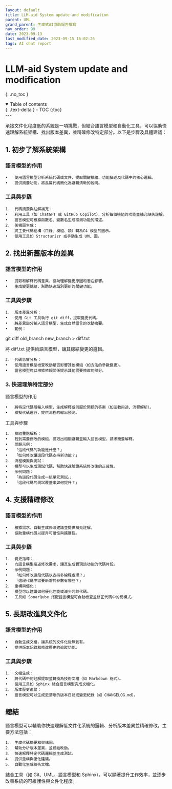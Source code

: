 ```yaml
---
layout: default
title: LLM-aid System update and modification 
parent: UML
grand_parent: 生成式AI協助報告撰寫
nav_order: 99
date: 2023-09-13
last_modified_date: 2023-09-15 16:02:26
tags: AI chat report
---
```


# LLM-aid System update and modification 
{: .no_toc }

<details open markdown="block">
  <summary>
    Table of contents
  </summary>
  {: .text-delta }
- TOC
{:toc}
</details>
---

承接文件化程度低的系統是一項挑戰，但結合語言模型和自動化工具，可以協助快速理解系統架構、找出版本差異，並精確修改特定部分。以下是步驟及具體建議：

## 1. 初步了解系統架構

### 語言模型的作用

	•	使用語言模型分析系統代碼或文件，提取關鍵模組、功能描述及代碼中的核心邏輯。
	•	提供摘要功能，將長篇代碼簡化為邏輯清晰的說明。

### 工具與步驟

	1.	代碼摘要與註解補充：
	•	利用工具（如 ChatGPT 或 GitHub Copilot），分析每個模組的功能並補充缺失註解。
	•	語言模型可根據函數名、變數名生成推測功能的描述。
	2.	架構圖生成：
	•	將主要代碼結構（目錄、模組、類）轉為C4 模型的圖示。
	•	使用工具如 Structurizr 或手動生成 UML 圖。

## 2. 找出新舊版本的差異

### 語言模型的作用

	•	提取和解釋代碼差異，協助理解變更原因和潛在影響。
	•	生成變更總結，幫助快速識別更新的關鍵功能。

### 工具與步驟

	1.	版本差異分析：
	•	使用 Git 工具執行 git diff，提取變更代碼。
	•	將差異部分輸入語言模型，生成自然語言的改動摘要。
	•	範例：

git diff old_branch new_branch > diff.txt

將 diff.txt 提供給語言模型，讓其總結變更的邏輯。

	2.	代碼影響分析：
	•	使用語言模型檢查改動是否影響其他模組（如方法的參數變更）。
	•	語言模型可以根據依賴關係提示其他需要修改的部分。

### 3. 快速理解特定部分

語言模型的作用

	•	將特定代碼段輸入模型，生成解釋或伺服於問題的答案（如函數用途、流程解析）。
	•	模擬代碼運行，提供流程的輸出預測。

工具與步驟

	1.	模組重點解析：
	•	找到需要修改的模組，提取出相關邏輯並輸入語言模型，請求簡要解釋。
	•	問題示例：
	•	「這段代碼的功能是什麼？」
	•	「如何修改讓這段代碼支持新功能？」
	2.	流程模擬與測試：
	•	模型可以生成測試代碼，幫助快速驗證系統修改後的正確性。
	•	示例問題：
	•	「為這段代碼生成一組單元測試。」
	•	「這段代碼的測試覆蓋率如何提升？」

## 4. 支援精確修改

### 語言模型的作用

	•	根據需求，自動生成修改建議並提供補充註解。
	•	協助重構代碼以提升可讀性與擴展性。

### 工具與步驟

	1.	變更指導：
	•	向語言模型描述修改需求，讓其生成實現該功能的代碼片段。
	•	示例問題：
	•	「如何修改這段代碼以支持多線程處理？」
	•	「這段代碼中需要新增的參數有哪些？」
	2.	重構與優化：
	•	模型可以建議如何優化性能或減少冗餘代碼。
	•	工具如 SonarQube 搭配語言模型可自動檢查並修正代碼中的反模式。

## 5. 長期改進與文件化

### 語言模型的作用
	•	自動生成文檔，讓系統的文件化從無到有。
	•	提供版本記錄和修改歷史的追蹤功能。

### 工具與步驟
	1.	文檔生成：
	•	將代碼中的註解提取並轉換為技術文檔（如 Markdown 格式）。
	•	使用工具如 Sphinx 結合語言模型完成文檔化。
	2.	版本歷史追蹤：
	•	語言模型可以生成更清晰的版本日誌或變更紀錄（如 CHANGELOG.md）。

## 總結

語言模型可以輔助你快速理解低文件化系統的邏輯、分析版本差異並精確修改，主要方法包括：

	1.	生成代碼摘要和架構圖。
	2.	幫助分析版本差異，並總結改動。
	3.	快速解釋特定代碼邏輯並生成測試。
	4.	提供重構與優化建議。
	5.	自動化生成技術文檔。

結合工具（如 Git、UML、語言模型和 Sphinx），可以顯著提升工作效率，並逐步改善系統的可維護性與文件化程度。

